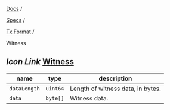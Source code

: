 [Docs](https://docs.fuel.network/) /

[Specs](https://docs.fuel.network/docs/specs/) /

[Tx Format](https://docs.fuel.network/docs/specs/tx-format/) /

Witness

## _Icon Link_ [Witness](https://docs.fuel.network/docs/specs/tx-format/witness/\#witness)

| name | type | description |
| --- | --- | --- |
| `dataLength` | `uint64` | Length of witness data, in bytes. |
| `data` | `byte[]` | Witness data. |